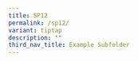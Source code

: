 ```yaml
---
title: SP12
permalink: /sp12/
variant: tiptap
description: ""
third_nav_title: Example Subfolder
---
```

